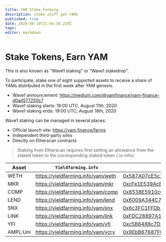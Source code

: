 ```yaml
---
title: YAM Stake Farming
description: stake stuff get YAMs
published: true
date: 2020-08-14T21:44:34.219Z
tags: 
editor: markdown
---
```


# Stake Tokens, Earn YAM

This is also known as "Wave1 staking" or "Wave1 stakedrop".

To participate, stake one of eight supported assets to receive a share of YAMs distributed in the first week after YAM genesis.

- Wave1 announcement: https://medium.com/@yamfinance/yam-finance-d0ad577250c7
- Wave1 staking starts: 19:00 UTC, August 11th, 2020
- Wave1 staking ends: 19:00 UTC, August 18th, 2020

Wave1 staking can be managed in several places:

- Official launch site: https://yam.finance/farms
- Independent third-party sites
- Directly on Etherscan contracts

> Staking from Etherscan requires first setting an allowance from the staked token to the corresponding staked token
{.is-info}


| Asset    | `Yieldfarming.info`                 | Etherscan                                                    |
|----------|-------------------------------------|--------------------------------------------------------------|
| WETH     | https://yieldfarming.info/yam/weth  | [0x587A07cE5c265A38Dd6d42def1566BA73eeb06F5][etherscan-weth] |
| MKR      | https://yieldfarming.info/yam/mkr   | [0xcFe1E539AcB2D489a651cA011a6eB93d32f97E23][etherscan-mkr]  |
| COMP     | https://yieldfarming.info/yam/comp  | [0x8538E5910c6F80419CD3170c26073Ff238048c9E][etherscan-comp] |
| LEND     | https://yieldfarming.info/yam/lend  | [0x6009A344C7F993B16EBa2c673fefd2e07f9be5FD][etherscan-lend] |
| SNX      | https://yieldfarming.info/yam/snx   | [0x6c3FC1FFDb14D92394f40eeC91D9Ce8B807f132D][etherscan-snx]  |
| LINK     | https://yieldfarming.info/yam/link  | [0xFDC28897A1E32B595f1f4f1D3aE0Df93B1eee452][etherscan-link] |
| YFI      | https://yieldfarming.info/yam/yfi   | [0xc5B6488c7D5BeD173B76Bd5DCA712f45fB9EaEaB][etherscan-yfi]  |
| AMPL:Uni | https://yieldfarming.info/yam/ycrv  | [0x9EbB67687FEE2d265D7b824714DF13622D90E663][etherscan-ampl] |

[etherscan-weth]: https://etherscan.io/address/0x587A07cE5c265A38Dd6d42def1566BA73eeb06F5#writeContract
[etherscan-mkr]: https://etherscan.io/address/0xcFe1E539AcB2D489a651cA011a6eB93d32f97E23#writeContract
[etherscan-comp]: https://etherscan.io/address/0x8538E5910c6F80419CD3170c26073Ff238048c9E#writeContract
[etherscan-lend]: https://etherscan.io/address/0x6009A344C7F993B16EBa2c673fefd2e07f9be5FD#writeContract
[etherscan-snx]: https://etherscan.io/address/0x6c3FC1FFDb14D92394f40eeC91D9Ce8B807f132D#writeContract
[etherscan-link]: https://etherscan.io/address/0xFDC28897A1E32B595f1f4f1D3aE0Df93B1eee452#writeContract
[etherscan-yfi]: https://etherscan.io/address/0xc5B6488c7D5BeD173B76Bd5DCA712f45fB9EaEaB#writeContract
[etherscan-ampl]: https://etherscan.io/address/0x9EbB67687FEE2d265D7b824714DF13622D90E663#writeContract
